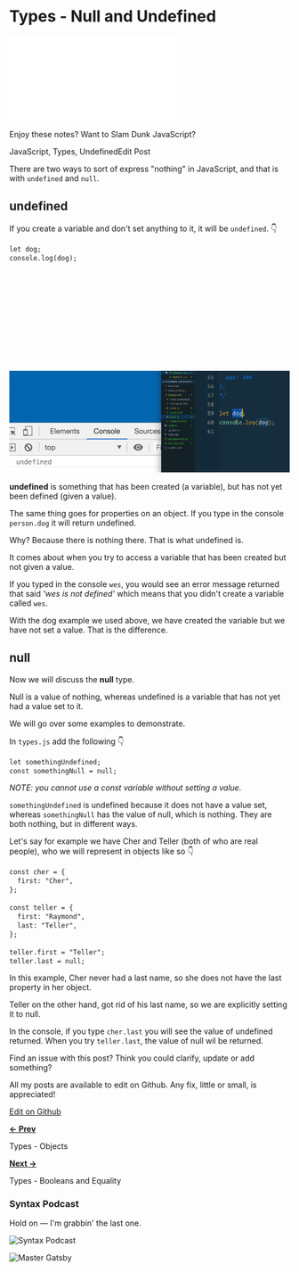 

<span class="grit">Types - Null and Undefined</span>
====================================================

![Beginner JavaScript](../../../../images.wesbos.com/upload/w_700%2cq_auto%2cf_auto/v1621453897/wesbos.com/bjs.html)

Enjoy these notes? Want to Slam Dunk JavaScript?


JavaScript, Types, UndefinedEdit Post

There are two ways to sort of express "nothing" in JavaScript, and that is with `undefined` and `null`.

<span class="grit"><a href="#undefined" class="hash-anchor before"></a>undefined</span>
---------------------------------------------------------------------------------------

If you create a variable and don't set anything to it, it will be `undefined`. 👇

    let dog;
    console.log(dog);

<span class="gatsby-resp-image-wrapper" style="position:relative;display:block;margin-left:auto;margin-right:auto;max-width:937px"> <span class="gatsby-resp-image-background-image" style="padding-bottom:36%;position:relative;bottom:0;left:0;background-image:url(%27data_image/png%3bbase64%2ciVBORw0KGgoAAAANSUhEUgAAABQAAAAHCAYA/2uQ6ed71TIRGu6s7Ozuzihta6um0lBIAVR0K/iH7uMnr3AK3pQaTZiyiX8qy);background-size:cover;display:block"></span> <img src="../../../static/ba86f25897654e080d5b98bcb0314576/98b29/undefined-variable-in-console.png" title="not assigning a variable anything results as undefined variable" alt="not assigning a variable anything results as undefined variable" class="gatsby-resp-image-image" /> </span>

**undefined** is something that has been created (a variable), but has not yet been defined (given a value).

The same thing goes for properties on an object. If you type in the console `person.dog` it will return undefined.

Why? Because there is nothing there. That is what undefined is.

It comes about when you try to access a variable that has been created but not given a value.

If you typed in the console `wes`, you would see an error message returned that said *'wes is not defined'* which means that you didn't create a variable called `wes`.

With the dog example we used above, we have created the variable but we have not set a value. That is the difference.

<span class="grit"><a href="#null" class="hash-anchor before"></a>null</span>
-----------------------------------------------------------------------------

Now we will discuss the **null** type.

Null is a value of nothing, whereas undefined is a variable that has not yet had a value set to it.

We will go over some examples to demonstrate.

In `types.js` add the following 👇

    let somethingUndefined;
    const somethingNull = null;

*NOTE: you cannot use a const variable without setting a value.*

`somethingUndefined` is undefined because it does not have a value set, whereas `somethingNull` has the value of null, which is nothing. They are both nothing, but in different ways.

Let's say for example we have Cher and Teller (both of who are real people), who we will represent in objects like so 👇

    const cher = {
      first: "Cher",
    };

    const teller = {
      first: "Raymond",
      last: "Teller",
    };

    teller.first = "Teller";
    teller.last = null;

In this example, Cher never had a last name, so she does not have the last property in her object.

Teller on the other hand, got rid of his last name, so we are explicitly setting it to null.

In the console, if you type `cher.last` you will see the value of undefined returned. When you try `teller.last`, the value of null wil be returned.

Find an issue with this post? Think you could clarify, update or add something?

All my posts are available to edit on Github. Any fix, little or small, is appreciated!

[Edit on Github](https://github.com/wesbos/wesbos/tree/master/src/javascript/01-the-basics/10-types-null-and-undefined/10-types-null-and-undefined.mdx)

[**← Prev**](../types-objects/index.html)

Types - Objects

[**Next →**](../types-booleans-and-equality/index.html)

Types - Booleans and Equality

### <span class="highlight">Syntax Podcast</span>

Hold on — I'm grabbin' the last one.

<img src="../../../static/83ff22ad325f96d7f69f822a5385b55e/7e194/syntax-logo.jpg" alt="Syntax Podcast" sizes="(min-width: 1800px) 1800px, 100vw" srcset="/static/83ff22ad325f96d7f69f822a5385b55e/cd18a/syntax-logo.jpg 450w,/static/83ff22ad325f96d7f69f822a5385b55e/0a45a/syntax-logo.jpg 900w,/static/83ff22ad325f96d7f69f822a5385b55e/7e194/syntax-logo.jpg 1800w" />

![Master Gatsby](../../../../res.cloudinary.com/wesbos/image/fetch/w_700%2cq_auto%2cf_auto/https_/courses.wesbos.com/images/GAT/GAT-social-share.png)
